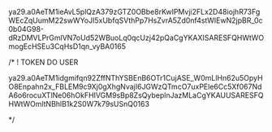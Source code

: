 ya29.a0AeTM1ieAvL5plQzA379zGTZ0OBbe8rKwIPMvji2FLx2D48iojhR73FgWEcZqUumM22swWYoJI5xUbfqSVthPp7HsZvrA5Zd0nf4stWIEwN2jpBR_0c0b04G98-dRzDMVLPrGmlVN7oUd52WBuoLq0qcUzj42pQaCgYKAXISARESFQHWtWOmogEcHSEu3CqHsD1qn_vyBA0165



/*
   ! TOKEN DO USER

   ya29.a0AeTM1idgmifqn92ZffNThYSBEnB6OTr1CujASE_W0mLlHn62u5OpyHO8Enpahn2x_FBLEM9c9Xj0gXhgNvajI6JGWzQTmcO7uxPEle6Cc5Xf067NdA6o6rocuXTlNe06hOkFHIVGM9sBp8ZsQybeplnJazMLaCgYKAUUSARESFQHWtWOmltNBhlB1k2S0W7k79sUSnQ0163

*/